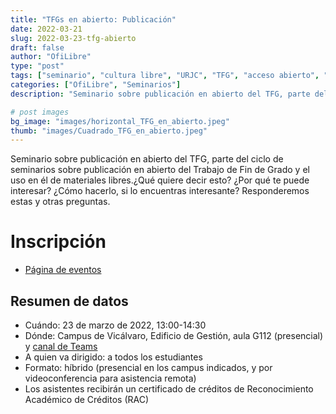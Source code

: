 ```yaml
---
title: "TFGs en abierto: Publicación"
date: 2022-03-21
slug: 2022-03-23-tfg-abierto
draft: false
author: "OfiLibre"
type: "post"
tags: ["seminario", "cultura libre", "URJC", "TFG", "acceso abierto", "materiales libres"]
categories: ["OfiLibre", "Seminarios"]
description: "Seminario sobre publicación en abierto del TFG, parte del ciclo de seminarios sobre publicación en abierto del Trabajo de Fin de Grado y el uso en él de materiales libres."

# post images 
bg_image: "images/horizontal_TFG_en_abierto.jpeg"
thumb: "images/Cuadrado_TFG_en_abierto.jpeg"
---
```


Seminario sobre publicación en abierto del TFG, parte del ciclo de seminarios sobre publicación en abierto del Trabajo de Fin de Grado y el uso en él de materiales libres.¿Qué quiere decir esto? ¿Por qué te puede interesar? ¿Cómo hacerlo, si lo encuentras interesante?
Responderemos estas y otras preguntas.

# Inscripción

* [Página de eventos](https://eventos.urjc.es/79128/detail/tfgs-en-abierto_-publicacion.html?private=416e1f340a642335cb5a)

## Resumen de datos

* Cuándo: 23 de marzo de 2022, 13:00-14:30
* Dónde: Campus de Vicálvaro, Edificio de Gestión, aula G112 (presencial) y [canal de Teams](https://teams.microsoft.com/l/meetup-join/19%3ameeting_YTc5NDFjMDgtZDAyMy00N2RlLWE1NjEtMDVjMzJlNDgxYzE5%40thread.v2/0?context=%7b%22Tid%22%3a%225f84c4ea-370d-4b9e-830c-756f8bf1b51f%22%2c%22Oid%22%3a%22f39a6111-b3eb-43a6-98c0-a4d0f78c6742%22%7d)
* A quien va dirigido: a todos los estudiantes
* Formato: híbrido (presencial en los campus indicados, y por videoconferencia para asistencia remota)
* Los asistentes recibirán un certificado de créditos de Reconocimiento Académico de Créditos (RAC)

